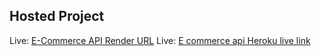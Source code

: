 ## Hosted Project

Live: [E-Commerce API Render URL](https://e-commerce-api-iqgu.onrender.com/)
Live: [E commerce api Heroku live link](https://e-commerce-api-da8f73f1f219.herokuapp.com/)
